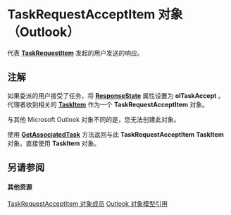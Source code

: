 
# TaskRequestAcceptItem 对象 （Outlook）

代表 **[TaskRequestItem](2908a28a-634c-e786-aa53-f3e32038b727.md)** 发起的用户发送的响应。


## 注解

如果委派的用户接受了任务，将 **[ResponseState](91f1d4a1-f55b-7379-c1a8-c302bac25a6c.md)** 属性设置为 **olTaskAccept** 。代理者收到相关的 **[TaskItem](5df8cfa5-5460-a5a1-a130-ba5bca1a0091.md)** 作为一个 **TaskRequestAcceptItem** 对象。

与其他 Microsoft Outlook 对象不同的是，您无法创建此对象。

使用 **[GetAssociatedTask](979459e5-3f95-2e55-f5c9-92e36fc47d5d.md)** 方法返回与此 **TaskRequestAcceptItem** **TaskItem** 对象。直接使用 **TaskItem** 对象。


## 另请参阅


#### 其他资源


[TaskRequestAcceptItem 对象成员](fe91c4cc-f505-11d8-0d0a-84fc4d355651.md)
[Outlook 对象模型引用](http://msdn.microsoft.com/library/73221b13-d8d8-99b8-3394-b95dbbfd5ddc%28Office.15%29.aspx)